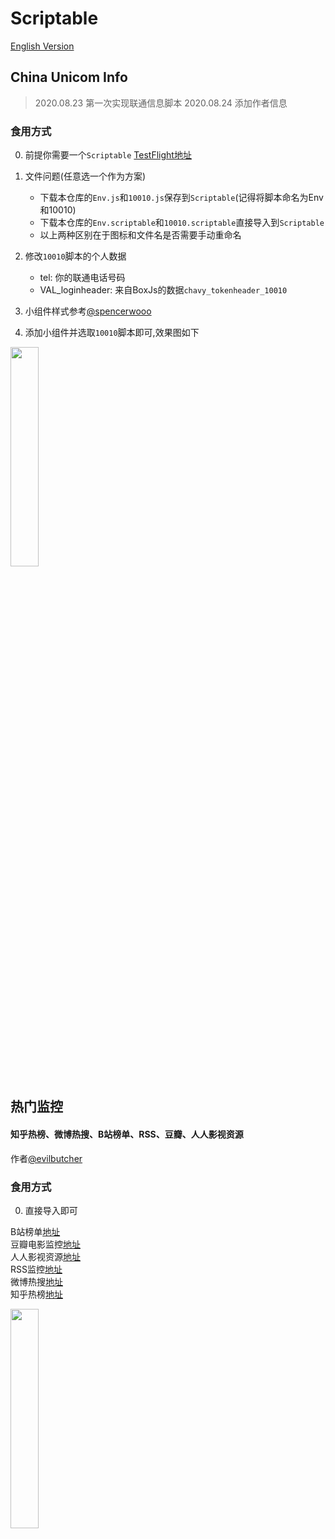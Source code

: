 # Scriptable

[English Version](https://github.com/GideonSenku/Scriptable/blob/master/READMEEN.md)

## China Unicom Info

> 2020.08.23 第一次实现联通信息脚本
> 2020.08.24 添加作者信息
### 食用方式
0. 前提你需要一个`Scriptable` [TestFlight地址](https://testflight.apple.com/join/uN1vTqxk)
1. 文件问题(任意选一个作为方案)
   - 下载本仓库的`Env.js`和`10010.js`保存到`Scriptable`(记得将脚本命名为Env和10010)
   - 下载本仓库的`Env.scriptable`和`10010.scriptable`直接导入到`Scriptable`
   - 以上两种区别在于图标和文件名是否需要手动重命名
2. 修改`10010`脚本的个人数据
   - tel: 你的联通电话号码
   - VAL_loginheader: 来自BoxJs的数据`chavy_tokenheader_10010`

3. 小组件样式参考[@spencerwooo](https://gist.github.com/spencerwooo/7955aefc4ffa5bc8ae7c83d85d05e7a4)
4. 添加小组件并选取`10010`脚本即可,效果图如下


<img src="https://user-images.githubusercontent.com/39037656/90978946-fc06c500-e583-11ea-82dc-217a487df57f.PNG" height="30%" width="30%">

## 热门监控
#### 知乎热榜、微博热搜、B站榜单、RSS、豆瓣、人人影视资源
作者[@evilbutcher](https://github.com/evilbutcher)
### 食用方式
0. 直接导入即可

B站榜单[地址](https://github.com/GideonSenku/Scriptable/tree/master/Bilibili)  
豆瓣电影监控[地址](https://github.com/GideonSenku/Scriptable/tree/master/Douban)  
人人影视资源[地址](https://github.com/GideonSenku/Scriptable/tree/master/RRShare)  
RSS监控[地址](https://github.com/GideonSenku/Scriptable/tree/master/RSS)  
微博热搜[地址](https://github.com/GideonSenku/Scriptable/tree/master/Weibo)  
知乎热榜[地址](https://github.com/GideonSenku/Scriptable/tree/master/Zhihu)  

<img src="https://user-images.githubusercontent.com/39037656/90985347-e4443680-e5ad-11ea-9217-03938837199b.PNG" height="30%" width="30%">

